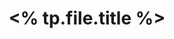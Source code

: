 ---
title: <% tp.file.title %>
tags:
 - a
aliases: a
date created: 2023-03-26
date modified: 2023-08-20
---